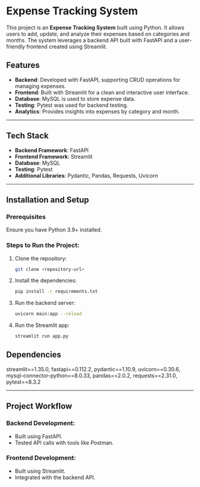 # Expense Tracking System

This project is an **Expense Tracking System** built using Python. It allows users to add, update, and analyze their expenses based on categories and months. The system leverages a backend API built with FastAPI and a user-friendly frontend created using Streamlit.

## Features
- **Backend**: Developed with FastAPI, supporting CRUD operations for managing expenses.
- **Frontend**: Built with Streamlit for a clean and interactive user interface.
- **Database**: MySQL is used to store expense data.
- **Testing**: Pytest was used for backend testing.
- **Analytics**: Provides insights into expenses by category and month.

---

## Tech Stack
- **Backend Framework**: FastAPI
- **Frontend Framework**: Streamlit
- **Database**: MySQL
- **Testing**: Pytest
- **Additional Libraries**: Pydantic, Pandas, Requests, Uvicorn

---

## Installation and Setup

### Prerequisites
Ensure you have Python 3.9+ installed.

### Steps to Run the Project:
1. Clone the repository:
   ```bash
   git clone <repository-url>

2. Install the dependencies:
   ```bash
   pip install -r requirements.txt

3. Run the backend server:
   ```bash
   uvicorn main:app --reload
   
4. Run the Streamlit app:
   ```bash
   streamlit run app.py

## Dependencies

streamlit==1.35.0,
fastapi==0.112.2,
pydantic==1.10.9,
uvicorn==0.30.6,
mysql-connector-python==8.0.33,
pandas==2.0.2,
requests==2.31.0,
pytest==8.3.2

---

## Project Workflow

### Backend Development:
- Built using FastAPI.
- Tested API calls with tools like Postman.

### Frontend Development:
- Built using Streamlit.
- Integrated with the backend API.





